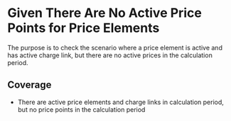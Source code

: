 # Given There Are No Active Price Points for Price Elements

The purpose is to check the scenario where a price element is active and has active charge link, but there are no active
prices in the calculation period.

## Coverage

- There are active price elements and charge links in calculation period, but no price points in the calculation period
